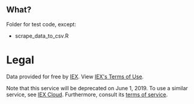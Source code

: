 ## What?
Folder for test code, except:
* scrape\_data\_to\_csv.R
# Legal
Data provided for free by [IEX](https://iextrading.com/developer/). View
[IEX's Terms of Use](https://iextrading.com/api-exhibit-a/).

Note that this service will be deprecated on June 1, 2019. To use a similar
service, see [IEX Cloud](https://iexcloud.io). Furthermore, consult 
its [terms of service](https://iexcloud.io/terms/).
